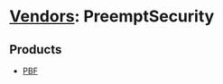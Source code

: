 # [Vendors](README.md): PreemptSecurity

## Products

- [PBF](../products/134ee5df-403a-4b13-b0e7-7c8e0ebd3901.md)
